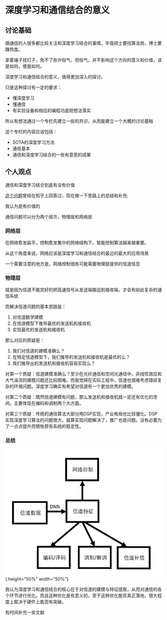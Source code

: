 # 深度学习和通信结合的意义



## 讨论基础



搞通信的人很多都比较关注和深度学习结合的事情，毕竟硕士要找算法岗，博士要蹭热度。

拿着锤子找钉子，免不了些许俗气，但俗气，并不影响这个方向的意义和价值，该是如何，便是如何。



深度学习和通信结合的意义，值得更加深入的探讨。

只是这种探讨有一定的要求：

- 懂深度学习
- 懂通信
- 有实验设备和相应的编程功底把想法落实



所以有想法通过一个专栏先建立一些的共识，从而能建立一个大概的讨论基础

这个专栏的内容应该包括：

- SOTA的深度学习方法
- 通信基本
- 通信和深度学习结合的一些有意思的成果





## 个人观点



通信和深度学习结合到底有没有价值

[这个问题](https://www.zhihu.com/question/296782869/answer/552753335)曾经在知乎上回答过，现在做一下思路上的总结和补充:



我认为是有价值的

通信问题可以分为两个层次，物理层和网络层

### 网络层

在网络愈发扁平，控制愈发集中的网络结构下，智能控制算法越来越重要。

从这个角度来说，网络应该是深度学习和通信结合的最近的最大的应用场景

一个需要注意的地方是，网络控制很有可能需要物理层提供的信道信息

### 物理层

就是因为信道不能完好的把高速信号从发送端搬运到接收端，才会有如此复杂的通信系统

而解决信道问题的基本思路是：

1. 对信道数学建模
2. 在信道模型下推导最优的发送机和接收机
3. 实现最优的发送机和接收机

那么对应的质疑是：

1. 我们对信道的建模准确么？
2. 在特定信道模型下，我们推导的发送机和接收机是最优的么？
3. 我们推导出的发送机和接收机容易实现么？



对第一个质疑：信道建模准确么？至少在光纤通信和空间光通信中，非线性效应和大气湍流的建模问题还比较困难。而我觉得在实际工程中，信道也很难考虑错综复杂的环境问题。深度学习确实有希望对信道有一个更加优秀的建模。

对第二个质疑：既然信道建模有问题，那么发送机和接收机就一定还有优化的空间。主要体现在编码和调制两个大方面。

对第三个质疑：传统的通信算法大部分用DSP实现，产业格局也比较僵化。DSP实现深度学习算法的问题很大，就算实现问题解决了，推广也是问题。没有必要为了一点点提升而牺牲原有系统的稳定性。



### 总结

![](pic\1.png){:height="50%" width="50%"}

我认为深度学习和通信结合的核心在于对信道的建模与特征提取，从而对通信的各个环节进行优化。而且这种优化是有意义的。至于这种优化能否真正落地，很大程度上取决于硬件上能否有突破。



有时间补充一些文献


